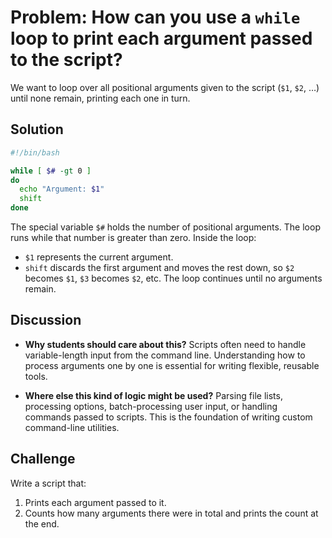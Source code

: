 # Problem: How can you use a `while` loop to print each argument passed to the script?


We want to loop over all positional arguments given to the script (`$1`, `$2`, …) until none remain, printing each one in turn.

## Solution

```bash
#!/bin/bash

while [ $# -gt 0 ]
do
  echo "Argument: $1"
  shift
done
```

The special variable `$#` holds the number of positional arguments. The loop runs while that number is greater than zero. Inside the loop:

* `$1` represents the current argument.
* `shift` discards the first argument and moves the rest down, so `$2` becomes `$1`, `$3` becomes `$2`, etc.
  The loop continues until no arguments remain.

## Discussion

* **Why students should care about this?**
  Scripts often need to handle variable-length input from the command line. Understanding how to process arguments one by one is essential for writing flexible, reusable tools.

* **Where else this kind of logic might be used?**
  Parsing file lists, processing options, batch-processing user input, or handling commands passed to scripts. This is the foundation of writing custom command-line utilities.

## Challenge

Write a script that:

1. Prints each argument passed to it.
2. Counts how many arguments there were in total and prints the count at the end.

